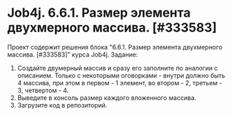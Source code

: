 # Job4j. 6.6.1. Размер элемента двухмерного массива. [#333583]
Проект содержит решения блока "6.6.1. Размер элемента двухмерного массива. [#333583]" курса Job4j.
Задание:
1. Создайте двумерный массив и сразу его заполните по аналогии с описанием. 
Только с некоторыми оговорками - внутри должно быть 4 массива, 
при этом в первом - 1 элемент, во втором - 2, третьем - 3, четвертом - 4.
2. Выведите в консоль размер каждого вложенного массива.
3. Загрузите код в репозиторий.